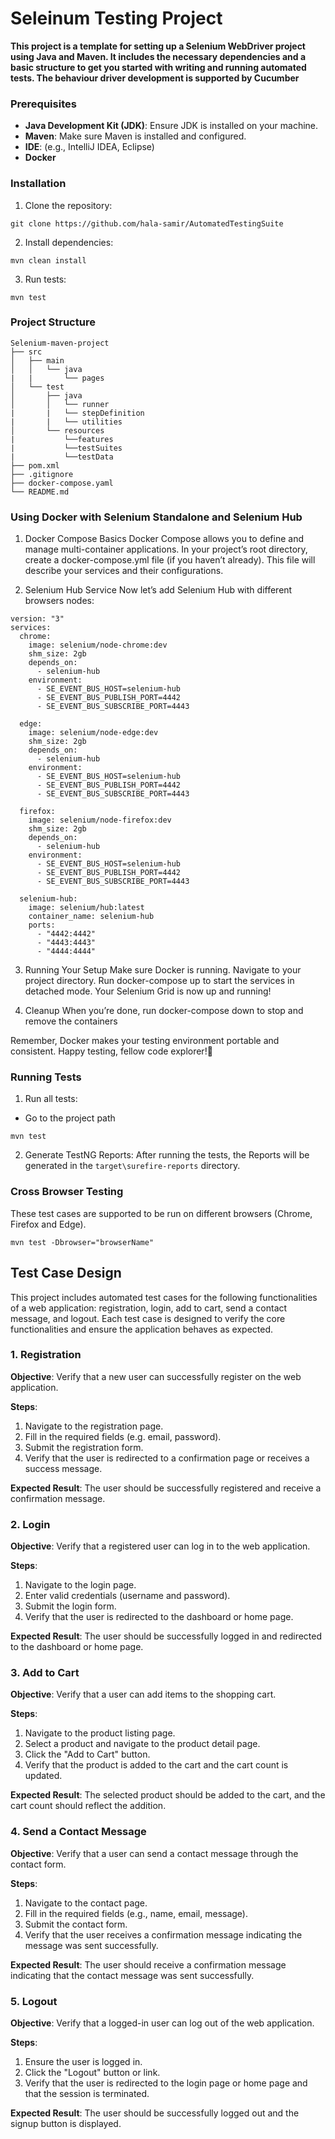 # Seleinum Testing Project

**This project is a template for setting up a Selenium WebDriver project using Java and Maven. It includes the necessary dependencies and a basic structure to get you started with writing and running automated tests. The behaviour driver development is supported by Cucumber**

### Prerequisites

- **Java Development Kit (JDK)**: Ensure JDK is installed on your machine.
- **Maven**: Make sure Maven is installed and configured.
- **IDE**: (e.g., IntelliJ IDEA, Eclipse)
- **Docker**

### Installation

1. Clone the repository:

```
git clone https://github.com/hala-samir/AutomatedTestingSuite
```

2. Install dependencies:

```
mvn clean install
```

3. Run tests:

```
mvn test
```

### Project Structure

```
Selenium-maven-project
├── src
│   ├── main
│   │   └── java
|   |       └── pages
│   └── test
│       ├── java
│       │   └── runner
|       |   └── stepDefinition
|       |   └── utilities
│       └── resources
|           └──features 
|           └──testSuites
|           └──testData
├── pom.xml
├── .gitignore
├── docker-compose.yaml
└── README.md
```
###  Using Docker with Selenium Standalone and Selenium Hub
1. Docker Compose Basics
   Docker Compose allows you to define and manage multi-container applications. In your project’s root directory, create a docker-compose.yml file (if you haven’t already). This file will describe your services and their configurations.

2. Selenium Hub Service
   Now let’s add Selenium Hub with different browsers nodes:

```
version: "3"
services:
  chrome:
    image: selenium/node-chrome:dev
    shm_size: 2gb
    depends_on:
      - selenium-hub
    environment:
      - SE_EVENT_BUS_HOST=selenium-hub
      - SE_EVENT_BUS_PUBLISH_PORT=4442
      - SE_EVENT_BUS_SUBSCRIBE_PORT=4443

  edge:
    image: selenium/node-edge:dev
    shm_size: 2gb
    depends_on:
      - selenium-hub
    environment:
      - SE_EVENT_BUS_HOST=selenium-hub
      - SE_EVENT_BUS_PUBLISH_PORT=4442
      - SE_EVENT_BUS_SUBSCRIBE_PORT=4443

  firefox:
    image: selenium/node-firefox:dev
    shm_size: 2gb
    depends_on:
      - selenium-hub
    environment:
      - SE_EVENT_BUS_HOST=selenium-hub
      - SE_EVENT_BUS_PUBLISH_PORT=4442
      - SE_EVENT_BUS_SUBSCRIBE_PORT=4443

  selenium-hub:
    image: selenium/hub:latest
    container_name: selenium-hub
    ports:
      - "4442:4442"
      - "4443:4443"
      - "4444:4444"
```
3. Running Your Setup
Make sure Docker is running.
Navigate to your project directory.
Run docker-compose up to start the services in detached mode.
Your Selenium Grid is now up and running!

4. Cleanup
   When you’re done, run docker-compose down to stop and remove the containers

Remember, Docker makes your testing environment portable and consistent. Happy testing, fellow code explorer!🚀

### Running Tests

1. Run all tests:

- Go to the project path

```
mvn test
```

2. Generate TestNG Reports:
   After running the tests, the Reports will be generated in the `target\surefire-reports` directory.

### Cross Browser Testing

These test cases are supported to be run on different browsers (Chrome, Firefox and Edge).

```
mvn test -Dbrowser="browserName"
```

## Test Case Design

This project includes automated test cases for the following functionalities of a web application: registration, login, add to cart, send a contact message, and logout. Each test case is designed to verify the core functionalities and ensure the application behaves as expected.

### 1. Registration

**Objective**: Verify that a new user can successfully register on the web application.

**Steps**:

1. Navigate to the registration page.
2. Fill in the required fields (e.g. email, password).
3. Submit the registration form.
4. Verify that the user is redirected to a confirmation page or receives a success message.

**Expected Result**: The user should be successfully registered and receive a confirmation message.

### 2. Login

**Objective**: Verify that a registered user can log in to the web application.

**Steps**:

1. Navigate to the login page.
2. Enter valid credentials (username and password).
3. Submit the login form.
4. Verify that the user is redirected to the dashboard or home page.

**Expected Result**: The user should be successfully logged in and redirected to the dashboard or home page.

### 3. Add to Cart

**Objective**: Verify that a user can add items to the shopping cart.

**Steps**:

1. Navigate to the product listing page.
2. Select a product and navigate to the product detail page.
3. Click the "Add to Cart" button.
4. Verify that the product is added to the cart and the cart count is updated.

**Expected Result**: The selected product should be added to the cart, and the cart count should reflect the addition.

### 4. Send a Contact Message

**Objective**: Verify that a user can send a contact message through the contact form.

**Steps**:

1. Navigate to the contact page.
2. Fill in the required fields (e.g., name, email, message).
3. Submit the contact form.
4. Verify that the user receives a confirmation message indicating the message was sent successfully.

**Expected Result**: The user should receive a confirmation message indicating that the contact message was sent successfully.

### 5. Logout

**Objective**: Verify that a logged-in user can log out of the web application.

**Steps**:

1. Ensure the user is logged in.
2. Click the "Logout" button or link.
3. Verify that the user is redirected to the login page or home page and that the session is terminated.

**Expected Result**: The user should be successfully logged out and the signup button is displayed.
